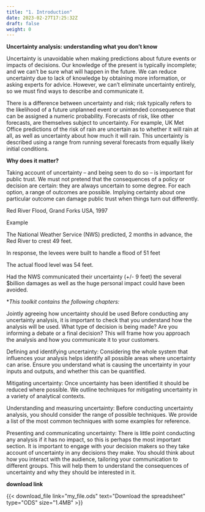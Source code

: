 ```yaml
---
title: "1. Introduction"
date: 2023-02-27T17:25:32Z
draft: false
weight: 0
---
```


**Uncertainty analysis: understanding what you don’t know**

Uncertainty is unavoidable when making predictions about future events or impacts of decisions. Our knowledge of the present is typically incomplete; and we can’t be sure what will happen in the future. We can reduce uncertainty due to lack of knowledge by obtaining more information, or asking experts for advice. However, we can’t eliminate uncertainty entirely, so we must find ways to describe and communicate it.

There is a difference between uncertainty and risk; risk typically refers to the likelihood of a future unplanned event or unintended consequence that can be assigned a numeric probability. Forecasts of risk, like other forecasts, are themselves subject to uncertainty. For example, UK Met Office predictions of the risk of rain are uncertain as to whether it will rain at all, as well as uncertainty about how much it will rain. This uncertainty is described using a range from running several forecasts from equally likely initial conditions.

**Why does it matter?**

Taking account of uncertainty – and being seen to do so – is important for public trust. We must not pretend that the consequences of a policy or decision are certain: they are always uncertain to some degree. For each option, a range of outcomes are possible. Implying certainty about one particular outcome can damage public trust when things turn out differently.

Red River Flood, Grand Forks USA, 1997

Example

The National Weather Service (NWS) predicted, 2 months in advance, the Red River to crest 49 feet.

In response, the levees were built to handle a flood of 51 feet

The actual flood level was 54 feet.

Had the NWS communicated their uncertainty (+/- 9 feet) the several $billion damages as well as the huge personal impact could have been avoided.

**This toolkit contains the following chapters:*

Jointly agreeing how uncertainty should be used
Before conducting any uncertainty analysis, it is important to check that you understand how the analysis will be used. What type of decision is being made? Are you informing a debate or a final decision? This will frame how you approach the analysis and how you communicate it to your customers.

Defining and identifying uncertainty:
Considering the whole system that influences your analysis helps identify all possible areas where uncertainty can arise. Ensure you understand what is causing the uncertainty in your inputs and outputs, and whether this can be quantified.

Mitigating uncertainty:
Once uncertainty has been identified it should be reduced where possible. We outline techniques for mitigating uncertainty in a variety of analytical contexts.

Understanding and measuring uncertainty:
Before conducting uncertainty analysis, you should consider the range of possible techniques. We provide a list of the most common techniques with some examples for reference.

Presenting and communicating uncertainty:
There is little point conducting any analysis if it has no impact, so this is perhaps the most important section. It is important to engage with your decision makers so they take account of uncertainty in any decisions they make. You should think about how you interact with the audience, tailoring your communication to different groups. This will help them to understand the consequences of uncertainty and why they should be interested in it.

**download link**

{{< download_file link="my_file.ods" text="Download the spreadsheet" 
     type="ODS" size="1.4MB" >}}
